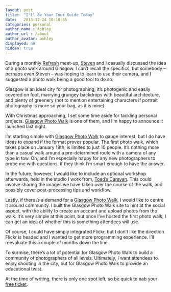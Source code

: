 ```yaml
---
layout: post
title:  "I'll Be Your Tour Guide Today"
date:   2013-12-24 10:10:55
categories: personal
author_name : Ashley
author_url : /about
author_avatar: ashley
displayed: no
hidden: true
---
```

<p>During a monthly <a href="http://refreshglasgow.org/" title="Refresh Glasgow">Refresh</a> meet-up, <a href="http://twitter.com/stevieg_83" title="Steven Grant's Twitter">Steven</a> and I casually discussed the idea of a photo walk around Glasgow. I can&#8217;t recall the specifics, but somebody – perhaps even Steven – was hoping to learn to use their camera, and I suggested a photo walk being a good tool to do so.</p>
<!--more-->
<p>Glasgow is an ideal city for photographing; it&#8217;s photogenic and easily covered on foot, marrying grungey backdrops with beautiful architecture, and plenty of greenery (not to mention entertaining characters if portrait photography is more so your bag, as it is mine).</p>
<p>With Christmas approaching, I set some time aside for tackling personal projects. <a href="http://glasgowphotowalk.co.uk" title="Glasgow Photo Walk">Glasgow Photo Walk</a> is one of them, and I&#8217;m happy to announce it launched last night.</p>
<p>I&#8217;m starting simple with <a href="http://glasgowphotowalk.co.uk" title="Glasgow Photo Walk">Glasgow Photo Walk</a> to gauge interest, but I do have ideas to expand if the format proves popular. The first photo walk, which takes place on January 18th, is limited to just 10 people. It&#8217;s nothing more than a casual walk around a pre-determined route with a camera of any type in tow. Oh, and I&#8217;m especially happy for any new photographers to probe me with questions, if they think I&#8217;m smart enough to have the answer.</p>
<p>In the future, however, I would like to include an optional workshop afterwards, held in the studio I work from, <a href="http://toadscaravan.com" title="Toad's Caravan">Toad&#8217;s Caravan</a>. This could involve sharing the images we have taken over the course of the walk, and possibly cover post-processing tips and workflow.</p>
<p>Lastly, if there <em>is</em> a demand for a <a href="http://glasgowphotowalk.co.uk" title="Glasgow Photo Walk">Glasgow Photo Walk</a>, I would like to centre it around community. I built the Glasgow Photo Walk site to hint at the social aspect, with the ability to create an account and upload photos from the walk. It&#8217;s very simple at this point, but once I&#8217;ve hosted the first photo walk, I can get an idea of whether this is something attendees will use.</p>
<p>Of course, I could have simply integrated Flickr, but I don&#8217;t like the direction Flickr is headed and I wanted to get more programming experience. I&#8217;ll reevaluate this a couple of months down the line.</p>
<p>To surmise, there&#8217;s a lot of potential for Glasgow Photo Walk to build a community of photographers of all levels. Ultimately, I want attendees to enjoy shooting in the city, but for Glasgow Photo Walk to provide an educational twist.</p>
<p>At the time of writing, there is only one spot left, so be quick to <a href="https://getinvited.to/ashleybaxter/glasgow-photo-walk-01/" title="Glasgow Photo Walk 01">nab your free ticket</a>.</p>